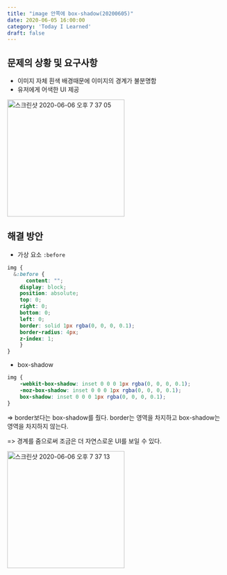 ```yaml
---
title: "image 안쪽에 box-shadow(20200605)"
date: 2020-06-05 16:00:00
category: 'Today I Learned'
draft: false
---
```


## 문제의 상황 및 요구사항

- 이미지 자체 흰색 배경때문에 이미지의 경계가 불분명함
- 유저에게 어색한 UI 제공

<img width="270" alt="스크린샷 2020-06-06 오후 7 37 05" src="https://user-images.githubusercontent.com/36187948/83942302-41411380-a82d-11ea-9a4e-903eab03b6b4.png">

## 해결 방안

- 가상 요소 `:before`

```scss
img {
  &:before {
	  content: "";
    display: block;
    position: absolute;
    top: 0;
    right: 0;
    bottom: 0;
    left: 0;
    border: solid 1px rgba(0, 0, 0, 0.1);
    border-radius: 4px;
    z-index: 1;
	}
}
```

- box-shadow

```scss
img {
	-webkit-box-shadow: inset 0 0 0 1px rgba(0, 0, 0, 0.1);
	-moz-box-shadow: inset 0 0 0 1px rgba(0, 0, 0, 0.1);
	box-shadow: inset 0 0 0 1px rgba(0, 0, 0, 0.1);
}
```

=> border보다는 box-shadow를 줬다. border는 영역을 차지하고 box-shadow는 영역을 차지하지 않는다.

=> 경계를 줌으로써 조금은 더 자연스로운 UI를 보일 수 있다.

<img width="270" alt="스크린샷 2020-06-06 오후 7 37 13" src="https://user-images.githubusercontent.com/36187948/83942303-42724080-a82d-11ea-8fe5-7a26219d46d1.png">

